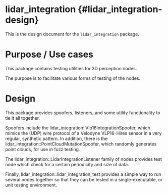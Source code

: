 lidar_integration {#lidar_integration-design}
=============================

This is the design document for the `lidar_integration` package.


# Purpose / Use cases

This package contains testing utilities for 3D perception nodes.

The purpose is to facilitate various forms of testing of the nodes.


# Design

This package provides spoofers, listeners, and some utility functionality to tie it all together.

Spoofers include the lidar_integration::Vlp16IntegrationSpoofer,
which mimics the (UDP) wire protocol of a Velodyne VLP16-Hires sensor in a very regular, synthetic
pattern. In addition, there is the lidar_integration::PointCloudMutationSpoofer, which randomly
generates point clouds, for use in fuzz testing.

The lidar_integration::LidarIntegrationListener family of nodes provides test
node which check for a certain periodicity and size of data.

Finally, lidar_integration::lidar_integration_test provides a simple way to run several nodes
together so that they can be tested in a single-executable, or unit testing environment.
